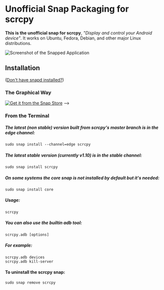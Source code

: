 # Unofficial Snap Packaging for scrcpy

**This is the unofficial snap for scrcpy**, *"Display and control your Android device"*. It works on Ubuntu, Fedora, Debian, and other major Linux distributions.


![Screenshot of the Snapped Application](https://github.com/Genymobile/scrcpy/blob/master/assets/screenshot-debian-600.jpg "Screenshot of the Snapped Application")


## Installation
([Don't have snapd installed?](https://snapcraft.io/docs/core/install))

### The Graphical Way
[![Get it from the Snap Store](https://snapcraft.io/static/images/badges/en/snap-store-black.svg)](https://snapcraft.io/scrcpy)
-->

### From the Terminal

##### The latest (non stable) version built from scrcpy's master branch is in the edge channel:
    sudo snap install --channel=edge scrcpy
    
##### The latest stable version (currently v1.10) is in the stable channel:
    sudo snap install scrcpy
    
##### On some systems the core snap is not installed by default but it's needed:
    sudo snap install core


##### Usage:
    scrcpy
##### You can also use the builtin adb tool:
    scrcpy.adb [options]
##### For example:
    scrcpy.adb devices
    scrcpy.adb kill-server
    
#### To uninstall the scrcpy snap:
    sudo snap remove scrcpy
